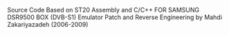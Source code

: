 Source Code Based on ST20 Assembly and C/C++ FOR SAMSUNG DSR9500 BOX (DVB-S1)
Emulator Patch and Reverse Engineering by Mahdi Zakariyazadeh (2006-2009)
